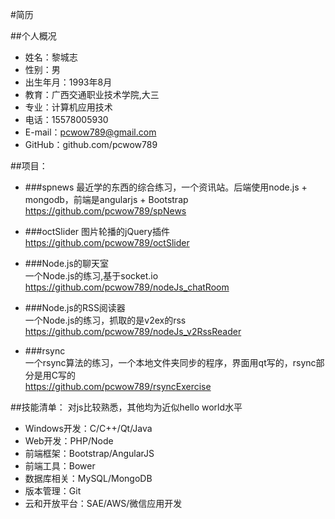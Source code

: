 #简历

##个人概况

* 姓名：黎城志
* 性别：男
* 出生年月：1993年8月
* 教育：广西交通职业技术学院,大三
* 专业：计算机应用技术
* 电话：15578005930
* E-mail：pcwow789@gmail.com
* GitHub：github.com/pcwow789

##项目：

* ###spnews
最近学的东西的综合练习，一个资讯站。后端使用node.js + mongodb，前端是angularjs + Bootstrap     
https://github.com/pcwow789/spNews

* ###octSlider
图片轮播的jQuery插件    
https://github.com/pcwow789/octSlider

* ###Node.js的聊天室    
一个Node.js的练习,基于socket.io    
https://github.com/pcwow789/nodeJs_chatRoom

* ###Node.js的RSS阅读器    
一个Node.js的练习，抓取的是v2ex的rss     
https://github.com/pcwow789/nodeJs_v2RssReader

* ###rsync    
一个rsync算法的练习，一个本地文件夹同步的程序，界面用qt写的，rsync部分是用C写的      
https://github.com/pcwow789/rsyncExercise


##技能清单：
对js比较熟悉，其他均为近似hello world水平

* Windows开发：C/C++/Qt/Java
* Web开发：PHP/Node
* 前端框架：Bootstrap/AngularJS
* 前端工具：Bower
* 数据库相关：MySQL/MongoDB
* 版本管理：Git
* 云和开放平台：SAE/AWS/微信应用开发
